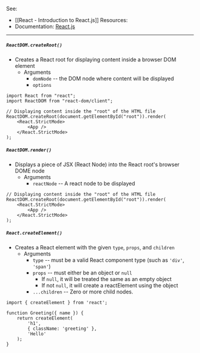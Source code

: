 See:
* [[React - Introduction to React.js]]
Resources:
* Documentation: [React.js](https://react.dev/)

---
##### `ReactDOM.createRoot()`
* Creates a React root for displaying content inside a browser DOM element
	* Arguments
		* `domNode` -- the DOM node where content will be displayed
		* `options`
```JSX
import React from "react";
import ReactDOM from "react-dom/client";

// Displaying content inside the "root" of the HTML file
ReactDOM.createRoot(document.getElementById("root")).render(
	<React.StrictMode>
		<App />
	</React.StrictMode>
);
```

##### `ReactDOM.render()`
* Displays a piece of JSX (React Node) into the React root's browser DOME node
	* Arguments
		* `reactNode` -- A react node to be displayed
```JSX
// Displaying content inside the "root" of the HTML file
ReactDOM.createRoot(document.getElementById("root")).render(
	<React.StrictMode>
		<App />
	</React.StrictMode>
);
```

##### `React.createElement()`
* Creates a React element with the given `type`, `props`, and `children`
	* Arguments
		* `type` -- must be a valid React component type (such as `'div'`, `'span'`)
		* `props` -- must either be an object or `null`
			* If `null`, it will be treated the same as an empty object
			* If not `null`, it will create a reactElement using the object
		* `...children` -- Zero or more child nodes.
```JSX
import { createElement } from 'react';  

function Greeting({ name }) {  
	return createElement(  
		'h1',
		{ className: 'greeting' },  
		'Hello'  
	);  
}
```